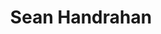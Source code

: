 ---
layout: post
title:  "Sean Handrahan"
description: "Currently putting together the next venture round for the lab. Interested investors: don't go to Sean. He'll come to you."
categories: people
img: SeanHandrahan.jpg
color: BF360C
previewonly: true
---